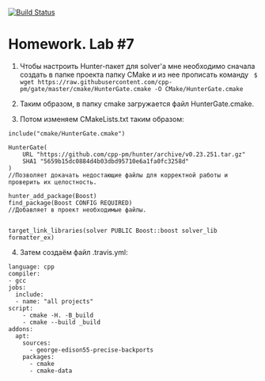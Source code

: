 [![Build Status](https://travis-ci.com/snoreoh/lab7.svg?branch=master)](https://travis-ci.com/snoreoh/lab7)

# Homework. Lab #7

  1. Чтобы настроить Hunter-пакет для solver'a мне необходимо сначала создать в папке проекта папку СМаke и из нее прописать команду ```
$ wget https://raw.githubusercontent.com/cpp-pm/gate/master/cmake/HunterGate.cmake -O СМake/HunterGate.cmake```
  
  2. Таким образом, в папку cmake загружается файл HunterGate.cmake.
  
  3. Потом изменяем CMakeLists.txt таким образом:
  
```
include("cmake/HunterGate.cmake")

HunterGate(
    URL "https://github.com/cpp-pm/hunter/archive/v0.23.251.tar.gz"
    SHA1 "5659b15dc0884d4b03dbd95710e6a1fa0fc3258d"
)  
//Позволяет докачать недостающие файлы для корректной работы и проверить их целостность.

hunter_add_package(Boost)
find_package(Boost CONFIG REQUIRED)
//Добавляет в проект необходимые файлы.


target_link_libraries(solver PUBLIC Boost::boost solver_lib formatter_ex)
```
  
  4. Затем создаём файл .travis.yml:
```
language: cpp
compiler:
- gcc
jobs:
  include:
  - name: "all projects"
script:
    - cmake -H. -B_build
    - cmake --build _build
addons:
  apt:
    sources:
      - george-edison55-precise-backports
    packages:
      - cmake
      - cmake-data
```
